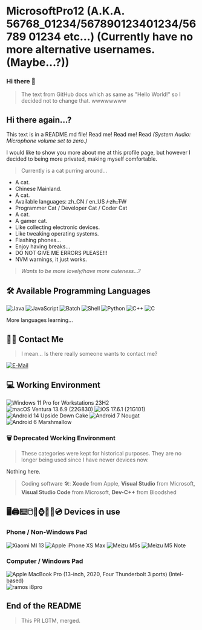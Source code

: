 
# MicrosoftPro12 (A.K.A. 56768_01234/567890123401234/56789 01234 etc...) (Currently have no more alternative usernames. (Maybe...?))

### Hi there 👋

> The text from GitHub docs which as same as "Hello World!" so I decided not to change that. wwwwwwww

## Hi there again...?

This text is in a README.md file! Read me! Read me! Read *(System Audio: Microphone volume set to zero.)*

I would like to show you more about me at this profile page, but however I decided to being more privated, making myself comfortable.

> Currently is a cat purring around...

- A cat.
- Chinese Mainland.
- A cat.
- Available languages: zh_CN / en_US ~~/ zh_TW~~
- Programmer Cat / Developer Cat / Coder Cat
- A cat.
- A gamer cat.
- Like collecting electronic devices.
- Like tweaking operating systems.
- Flashing phones...
- Enjoy having breaks...
- DO NOT GIVE ME ERRORS PLEASE!!!
- NVM warnings, it just works.

> *Wants to be more lovely/have more cuteness...?*

## 🛠️ Available Programming Languages

![Java](https://img.shields.io/badge/-Java-f80000?style=flat-square&logo=oracle&logoColor=fff)
![JavaScript](https://img.shields.io/badge/-JavaScript-f7df1e?style=flat-square&logo=JavaScript&labelColor=f7df1e&logoColor=000)
![Batch](https://img.shields.io/badge/-Batch-4d4d4d?style=flat-square&logo=windows%20terminal&logoColor=fff)
![Shell](https://img.shields.io/badge/-Shell-4eaa25?style=flat-square&logo=gnu%20bash&logoColor=fff)
![Python](https://img.shields.io/badge/-Python-3776ab?style=flat-square&logo=python&logoColor=fff)
![C++](https://img.shields.io/badge/-C%2b%2b-00599c?style=flat-square&logo=C%2b%2b&logoColor=fff)
![C](https://img.shields.io/badge/-C-a8b9cc?style=flat-square&logo=C&logoColor=fff)

More languages learning...

## 📱📲 Contact Me

> I mean... Is there really someone wants to contact me?

[![E-Mail](https://img.shields.io/badge/-microsoftpro12@qq.com-168de2?style=flat-square&logo=mail.ru&logoColor=white&labelColor=168de2)](mailto:microsoftpro12@qq.com)

## 💻 Working Environment

![Windows 11 Pro for Workstations 23H2](https://img.shields.io/badge/Windows%2011%20Pro%20for%20Workstations%2023H2-00adef?style=flat-square&logo=windows11&logoColor=ffffff)
![macOS Ventura 13.6.9 (22G830)](https://img.shields.io/badge/macOS%20Ventura%2013.6.9%20(22G830)-000000?style=flat-square&logo=macOS&logoColor=ffffff)
![iOS 17.6.1 (21G101)](https://img.shields.io/badge/iOS%2017.6.1%20(21G101)-000000?style=flat-square&logo=iOS&logoColor=ffffff)
![Android 14 Upside Down Cake](https://img.shields.io/badge/Android%2014%20Upside%20Down%20Cake-3ddc84?style=flat-square&logo=android&logoColor=ffffff)
![Android 7 Nougat](https://img.shields.io/badge/Android%207%20Nougat-3ddc84?style=flat-square&logo=android&logoColor=ffffff)
![Android 6 Marshmallow](https://img.shields.io/badge/Android%206%20Marshmallow-3ddc84?style=flat-square&logo=android&logoColor=ffffff)

### 🗑️ Deprecated Working Environment

>These categories were kept for historical purposes. They are no longer being used since I have newer devices now.

Nothing here.

> Coding software 🛠️: **Xcode** from Apple, **Visual Studio** from Microsoft, **Visual Studio Code** from Microsoft, **Dev-C++** from Bloodshed

## 🖥️🖨️⌨️🖱️📱⌚️💾📼💿 Devices in use

### Phone / Non-Windows Pad

![Xiaomi MI 13](https://img.shields.io/badge/Xiaomi%20MI%2013-fd4900?style=flat-square&logo=xiaomi&logoColor=ffffff)
![Apple iPhone XS Max](https://img.shields.io/badge/Apple%20iPhone%20XS%20Max-000000?style=flat-square&logo=apple&logoColor=ffffff)
![Meizu M5s](https://img.shields.io/badge/Meizu%20M5s-00adef?style=flat-square&logo=meizu&logoColor=ffffff)
![Meizu M5 Note](https://img.shields.io/badge/Meizu%20M5%20Note-00adef?style=flat-square&logo=meizu&logoColor=ffffff)


### Computer / Windows Pad

![Apple MacBook Pro (13-inch, 2020, Four Thunderbolt 3 ports) (Intel-based)](https://img.shields.io/badge/Apple%20MacBook%20Pro%20(Intel)-a2aaad?style=flat-square&logo=apple&logoColor=ffffff)
![ramos i8pro](https://img.shields.io/badge/ramos%20i8pro-0071c5?style=flat-square&logo=intel&logoColor=ffffff)

## End of the README

> This PR LGTM, merged.
